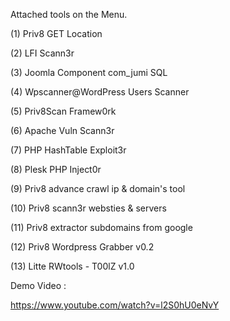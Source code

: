 Attached tools on the Menu.

(1) Priv8 GET Location

(2) LFI Scann3r 

(3) Joomla Component com_jumi SQL

(4) Wpscanner@WordPress Users Scanner 

(5) Priv8Scan Framew0rk

(6) Apache Vuln Scann3r

(7) PHP HashTable Exploit3r

(8) Plesk PHP Inject0r 

(9) Priv8 advance crawl ip & domain's tool

(10) Priv8 scann3r websties & servers 

(11) Priv8 extractor subdomains from google

(12) Priv8 Wordpress Grabber v0.2

(13) Litte RWtools - T00lZ v1.0

Demo Video : 

https://www.youtube.com/watch?v=l2S0hU0eNvY
